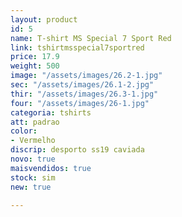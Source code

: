 ```yaml
---
layout: product
id: 5
name: T-shirt MS Special 7 Sport Red
link: tshirtmsspecial7sportred
price: 17.9
weight: 500
image: "/assets/images/26.2-1.jpg"
sec: "/assets/images/26.1-2.jpg"
thir: "/assets/images/26.3-1.jpg"
four: "/assets/images/26-1.jpg"
categoria: tshirts
att: padrao
color:
- Vermelho
discrip: desporto ss19 caviada
novo: true
maisvendidos: true
stock: sim
new: true

---
```

